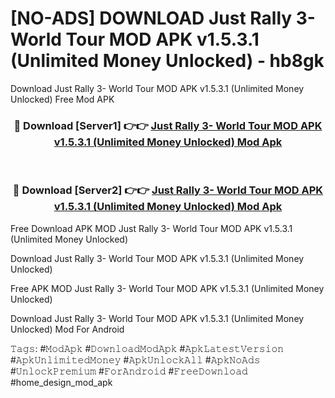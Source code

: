 # [NO-ADS] DOWNLOAD Just Rally 3- World Tour MOD APK v1.5.3.1 (Unlimited Money Unlocked) - hb8gk
Download Just Rally 3- World Tour MOD APK v1.5.3.1 (Unlimited Money Unlocked) Free Mod APK

<div align="center">
<h3>🔴 Download [Server1] 👉👉 <a href="https://apk-comot.site?title=Just_Rally_3-_World_Tour_MOD_APK_v1.5.3.1_(Unlimited_Money_Unlocked)">Just Rally 3- World Tour MOD APK v1.5.3.1 (Unlimited Money Unlocked) Mod Apk</a></h3><br>

<h3>🔴 Download [Server2] 👉👉 <a href="https://apk-comot.site?title=Just_Rally_3-_World_Tour_MOD_APK_v1.5.3.1_(Unlimited_Money_Unlocked)">Just Rally 3- World Tour MOD APK v1.5.3.1 (Unlimited Money Unlocked) Mod Apk</a></h3>
</div>


Free Download APK MOD Just Rally 3- World Tour MOD APK v1.5.3.1 (Unlimited Money Unlocked)

Download Just Rally 3- World Tour MOD APK v1.5.3.1 (Unlimited Money Unlocked) 

Free APK MOD Just Rally 3- World Tour MOD APK v1.5.3.1 (Unlimited Money Unlocked) 

Download Just Rally 3- World Tour MOD APK v1.5.3.1 (Unlimited Money Unlocked) Mod For Android

𝚃𝚊𝚐𝚜: #𝙼𝚘𝚍𝙰𝚙𝚔 #𝙳𝚘𝚠𝚗𝚕𝚘𝚊𝚍𝙼𝚘𝚍𝙰𝚙𝚔 #𝙰𝚙𝚔𝙻𝚊𝚝𝚎𝚜𝚝𝚅𝚎𝚛𝚜𝚒𝚘𝚗 #𝙰𝚙𝚔𝚄𝚗𝚕𝚒𝚖𝚒𝚝𝚎𝚍𝙼𝚘𝚗𝚎𝚢 #𝙰𝚙𝚔𝚄𝚗𝚕𝚘𝚌𝚔𝙰𝚕𝚕 #𝙰𝚙𝚔𝙽𝚘𝙰𝚍𝚜 #𝚄𝚗𝚕𝚘𝚌𝚔𝙿𝚛𝚎𝚖𝚒𝚞𝚖 #𝙵𝚘𝚛𝙰𝚗𝚍𝚛𝚘𝚒𝚍 #𝙵𝚛𝚎𝚎𝙳𝚘𝚠𝚗𝚕𝚘𝚊𝚍 #home_design_mod_apk